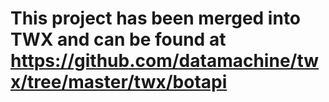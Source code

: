 # This project has been merged into TWX and can be found at https://github.com/datamachine/twx/tree/master/twx/botapi
